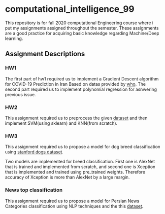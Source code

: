 # computational_intelligence_99
This repository is for fall 2020 computational Engineering course where i put my assignments assigned throughout the semester. These assignments are a good practice for acquiring basic knowledge regarding Machine/Deep learning.
## Assignment Descriptions

### HW1
The first part of hw1 required us to implement a Gradient Descent algorithm for COVID-19 Prediction in Iran Based on datas provided by [who](https://www.who.int).
The second part required us to implement polynomial regression for asnwering previous issue.

### HW2
This assignment required us to preprocess the given [dataset](https://sci2s.ugr.es/keel/dataset.php?cod=192) and then implement SVM(using sklearn) and KNN(from scratch).

### HW3
This assignment required us to propose a model for dog breed classification using [stanford dogs dataset](http://vision.stanford.edu/aditya86/ImageNetDogs). 

Two models are implemented for breed classification. First one is AlexNet that is trained and implemented from scratch, and second one is Xception that is implemented and trained using pre_trained weights. Therefore accuracy of Xception is more than AlexNet by a large margin.


### News top classification
This assignment required us to propose a model for Persian News Categories classification using NLP techniques and the this [dataset](https://www.kaggle.com/c/computational-intelligence-course-final-project/data).
